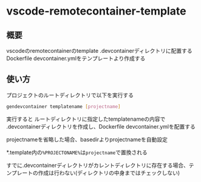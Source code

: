 # vscode-remotecontainer-template

## 概要

vscodeのremotecontainerのtemplate
.devcontainerディレクトリに配置するDockerfile devcontainer.ymlをテンプレートより作成する

## 使い方

プロジェクトのルートディレクトリで以下を実行する

```bash
gendevcontainer templatename [projectname]  
```

実行すると
ルートディレクトリに指定したtemplatenameの内容で
.devcontainerディレクトリを作成し、Dockerfile devcontainer.ymlを配置する

projectnameを省略した場合、basedirよりprojectnameを自動設定

*.template内の`%PROJECTONAME%`は`projectname`で置換される

すでに.devcontainerディレクトリがカレントディレクトリに存在する場合、テンプレートの作成は行わない(ディレクトリの中身まではチェックしない)
